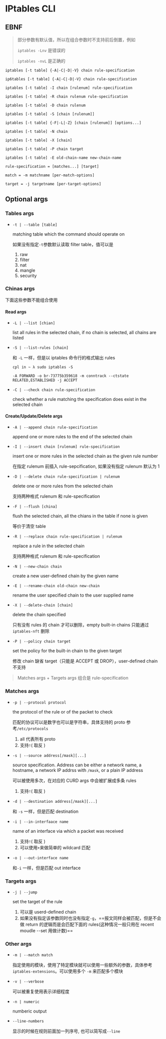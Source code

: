 # IPtables CLI

## EBNF

> 部分参数有默认值，所以在组合参数时不支持前后倒置，例如 
>
> `iptables -Lnv` 是错误的
>
> `iptables -nvL` 是正确的

```
iptables [-t table] {-A|-C|-D|-V} chain rule-specification

ip6tables [-t table] {-A|-C|-D|-V} chain rule-specification

iptables [-t table] -I chain [rulenum] rule-specification

iptables [-t table] -R chain rulenum rule-specification

iptables [-t table] -D chain rulenum

iptables [-t table] -S [chain [rulenum]]

iptables [-t table] {-F|-L|-Z} [chain [rulenum]] [options...]

iptables [-t table] -N chain

iptables [-t table] -X [chain]

iptables [-t table] -P chain target

iptables [-t table] -E old-chain-name new-chain-name

rule-specification = [matches...] [target]

match = -m matchname [per-match-options]

target = -j targetname [per-target-options]

```

## Optional args

### Tables args

- `-t | --table [table]`

  matching table which the command should operate on

  如果没有指定`-t`参数默认读取 filter table，值可以是

  1. raw
  2. filter
  3. nat
  4. mangle
  5. security

### Chinas args

下面这些参数不能组合使用

#### Read args

- `-L | --list [chian]`

  list all rules in the selected chain, if no chain is selected, all chains are listed

- `-S | --list-rules [chain]`

  和 `-L` 一样，但是以 iptables 命令行的格式输出 rules

  ```
  cpl in ~ λ sudo iptables -S   
  
  -A FORWARD -o br-73775b359618 -m conntrack --ctstate RELATED,ESTABLISHED -j ACCEPT
  ```

- `-C | --check chain rule-specification`

  check whether a rule matching the specification does exist in the selected chain

#### Create/Update/Delete args

- `-A | --append chain rule-specification`

  append one or more rules to the end of the selected chain

- `-I | --insert chain [rulenum] rule-specification`

  insert one or more rules in the selected chain as the given rule number

  在指定 rulenum 前插入 rule-sepcification, 如果没有指定 rulenum 默认为 1

- `-D | --delete chain rule-specification | rulenum`

  delete one or more rules from the selected chain

  支持两种格式 rulenum 和 rule-specification

- `-F | --flush [china]`

  flush the selected chain, all the chians in the table if none is given

  等价于清空 table

- `-R | --replace chain rule-specification | rulenum`

  replace a rule in the selected chain

  支持两种格式 rulenum 和 rule-specification

- `-N | --new-chain chain`

  create a new user-defined chain by the given name

- `-E | --rename-chain old-chain new-chain`

  rename the user specified chain to the user supplied name

- `-X | --delete-chain [chain]`

  delete the chain specified

  只有没有 rules 的 chain 才可以删除，empty built-in chains 只能通过 `iptables-nft` 删除 

- `-P | --policy chain target`

  set the policy for the built-in chain to the given target

  修改 chain 缺省 target（只能是 ACCEPT 或 DROP），user-defined chain 不支持

> Matches args + Targets args 组合是 rule-specification 

### Matches args

- `-p | --protocol protocol`

  the protocol of the rule or of the packet to check

  匹配的协议可以是数字也可以是字符串，具体支持的 proto 参考`/etc/protocols`

  1. all 代表所有 proto
  2. 支持`!`( 取反 )

- `-s | --source address[/mask][...]`

  source specification. Address can be either a network name, a hostname, a network IP addrss with `/mask`, or a plain IP address

  可以被使用多次，在对应的 CURD args 中会被扩展成多条 rules

  1. 支持`!`( 取反 )

- `-d | --destination address[/mask][...]`

  和 `-s` 一样，但是匹配 destination

- `-i | --in-interfaace name`

  name of an interface via which a packet was received

  1. 支持`!`( 取反 )
  2. 可以使用`+`来做简单的 wildcard 匹配

- `-o | --out-interface name`

  和`-i` 一样，但是匹配 out interface

### Targets args

- `-j | --jump`

  set the target of the rule

  1. 可以是 userd-defined chain
  2. 如果没有指定该参数同时也没有指定`-g`，==报文同样会被匹配，但是不会做 return 的逻辑而是会匹配下面的 rules(这种情况一般只用在 recent moudle --set 用做计数)==

### Other args

- `-m | --match match`

  指定使用的模块，使用了特定模块就可以使用一些额外的参数，具体参考 `iptables-extensions`。可以使用多个 `-m` 来匹配多个模块

- `-v | --verbose`

  可以被重复使用表示详细程度

- `-n | numeric`

  numberic output

- `--line-numbers`

  显示的时候在规则前面加一列序号, 也可以简写成`--line`